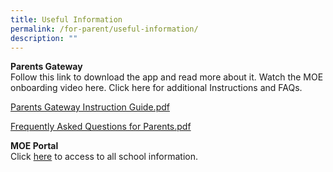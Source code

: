 ```yaml
---
title: Useful Information
permalink: /for-parent/useful-information/
description: ""
---
```

**Parents Gateway**
<br>Follow this link to download the app and read more about it. Watch the MOE onboarding video here. Click here for additional Instructions and FAQs.


[Parents Gateway Instruction Guide.pdf ](/files/Parents%20Gateway%20Instruction%20Guide.pdf)

[Frequently Asked Questions for Parents.pdf ](/files/Frequently%20Asked%20Questions%20for%20Parents.pdf)

**MOE Portal**
<br> Click [here](https://www.moe.gov.sg/) to access to all school information.